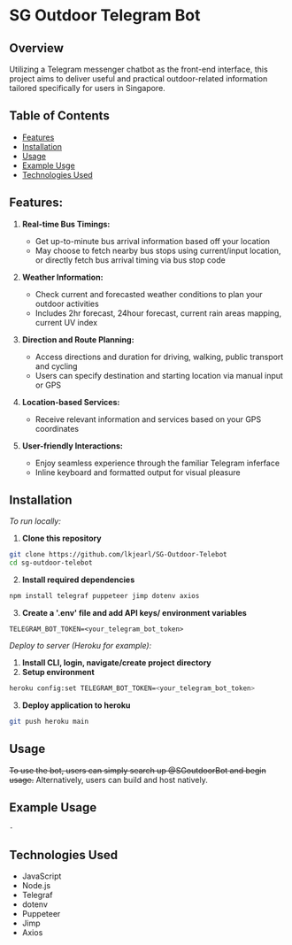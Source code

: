 # SG Outdoor Telegram Bot

## Overview

Utilizing a Telegram messenger chatbot as the front-end interface, this project aims to deliver useful and practical outdoor-related information tailored specifically for users in Singapore.

## Table of Contents

- [Features](#features)
- [Installation](#installation)
- [Usage](#usage)
- [Example Usge](#example-usage)
- [Technologies Used](#technologies-used)

## Features:
1. **Real-time Bus Timings:**
    - Get up-to-minute bus arrival information based off your location
    - May choose to fetch nearby bus stops using current/input location, or directly fetch bus arrival timing via bus stop code

2. **Weather Information:**
     - Check current and forecasted weather conditions to plan your outdoor activities
     - Includes 2hr forecast, 24hour forecast, current rain areas mapping, current UV index

3. **Direction and Route Planning:**
     - Access directions and duration for driving, walking, public transport and cycling
     - Users can specify destination and starting location via manual input or GPS

4. **Location-based Services:**
     - Receive relevant information and services based on your GPS coordinates

5. **User-friendly Interactions:**
    - Enjoy seamless experience through the familiar Telegram inferface
    - Inline keyboard and formatted output for visual pleasure

## Installation

*To run locally:*
1. **Clone this repository**
```bash
git clone https://github.com/lkjearl/SG-Outdoor-Telebot
cd sg-outdoor-telebot
```
2. **Install required dependencies**
```bash
npm install telegraf puppeteer jimp dotenv axios
```
3. **Create a '.env' file and add API keys/ environment variables**
```
TELEGRAM_BOT_TOKEN=<your_telegram_bot_token>
```

*Deploy to server (Heroku for example):*
1. **Install CLI, login, navigate/create project directory**
2. **Setup environment**
```bash
heroku config:set TELEGRAM_BOT_TOKEN=<your_telegram_bot_token>
```
3. **Deploy application to heroku**
```bash
git push heroku main
```

## Usage

~~To use the bot, users can simply search up @SGoutdoorBot and begin usage.~~
Alternatively, users can build and host natively.

## Example Usage
    -

## Technologies Used

- JavaScript
- Node.js
- Telegraf
- dotenv
- Puppeteer
- Jimp
- Axios
